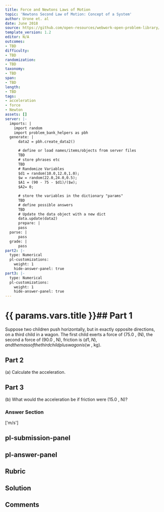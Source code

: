 ```yaml
---
title: Force and Newtons Laws of Motion
topic: 'Newtons Second Law of Motion: Concept of a System'
author: Urone et. al
date: June 2018
source: https://github.com/open-resources/webwork-open-problem-library/tree/master/Contrib/BrockPhysics/College_Physics_Urone/4.Dynamics_Force_and_Newtons_Laws_of_Motion/Newtons_Second_Law_of_Motion_Concept_of_a_System/NU_U17-04-03-009.pg
template_version: 1.2
editor: N/A
outcomes:
- TBD
difficulty:
- TBD
randomization:
- TBD
taxonomy:
- TBD
span:
- TBD
length:
- TBD
tags:
- acceleration
- force
- Newton
assets: []
server: |-
  imports: |
    import random
    import problem_bank_helpers as pbh
  generate: |
      data2 = pbh.create_data2()

      # define or load names/items/objects from server files
      TBD
      # store phrases etc
      TBD
      # Randomize Variables
      $d1 = random(10.0,12.0,1.0);
      $w = random(22.0,24.0,0.5);
      $A1 = (90 - 75 - $d1)/($w);
      $A2= 0;

      # store the variables in the dictionary "params"
      TBD
      # define possible answers
      TBD
      # Update the data object with a new dict
      data.update(data2)
      prepare: |
      pass
  parse: |
      pass
  grade: |
      pass
part2: |-
  type: Numerical
  pl-customizations:
    weight: 1
    hide-answer-panel: true
part3: |-
  type: Numerical
  pl-customizations:
    weight: 1
    hide-answer-panel: true
---
```


# {{ params.vars.title }}## Part 1 
Suppose two children push horizontally, but in exactly opposite directions, on a third child in a wagon. The first child exerts a force of (75.0 , (N), the second a force of (90.0 , N), friction is ($d1 , N), and the mass of the third child plus wagon is ($w , kg). 
## Part 2 
(a) Calculate the acceleration. 
## Part 3 
(b) What would the acceleration be if friction were (15.0 , N)? 


### Answer Section 
['m/s']

## pl-submission-panel 


## pl-answer-panel 


## Rubric 


## Solution 


## Comments 


